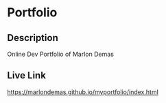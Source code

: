 # Portfolio

## Description
Online Dev Portfolio of Marlon Demas

## Live Link
https://marlondemas.github.io/myportfolio/index.html